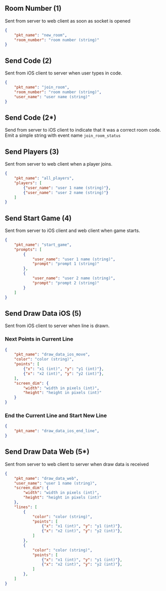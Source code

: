 
## Room Number (1)
Sent from server to web client as soon as socket is opened

```json
{
    "pkt_name": "new_room",
    "room_number": "room number (string)"
}
```

## Send Code (2)
Sent from iOS client to server when user types in code.

```json
{
    "pkt_name": "join_room",
    "room_number": "room number (string)",
    "user_name": "user name (string)"
}
```

## Send Code (2\*)
Send from server to iOS client to indicate that it was a correct room code.
Emit a simple string with event name `join_room_status`


## Send Players (3)
Sent from server to web client when a player joins.
```json
{
    "pkt_name": "all_players",
    "players": [
        {"user_name": "user 1 name (string)"},
        {"user_name": "user 2 name (string)"}
    ]
}
```

## Send Start Game (4)
Sent from server to iOS client and web client when game starts.

```json
{
    "pkt_name": "start_game",
    "prompts": [
        {
            "user_name": "user 1 name (string)",
            "prompt": "prompt 1 (string)"
        },
        {
            "user_name": "user 2 name (string)",
            "prompt": "prompt 2 (string)"
        }
    ]
}
```

## Send Draw Data iOS (5)
Sent from iOS client to server when line is drawn.
### Next Points in Current Line
```json
{
    "pkt_name": "draw_data_ios_move",
    "color": "color (string)",
    "points": [
        {"x": "x1 (int)", "y": "y1 (int)"},
        {"x": "x2 (int)", "y": "y2 (int)"},
    ],
    "screen_dim": {
        "width": "width in pixels (int)",
        "height": "height in pixels (int)"
    }
}
```
### End the Current Line and Start New Line
```json
{
    "pkt_name": "draw_data_ios_end_line",
}
```

## Send Draw Data Web (5*)
Sent from server to web client to server when draw data is received

```json
{
    "pkt_name": "draw_data_web",
    "user_name": "user 1 name (string)",
    "screen_dim": {
        "width": "width in pixels (int)",
        "height": "height in pixels (int)"
    },
    "lines": [
        {
            "color": "color (string)",
            "points": [
                {"x": "x1 (int)", "y": "y1 (int)"},
                {"x": "x2 (int)", "y": "y2 (int)"},
            ]
        },
        {
            "color": "color (string)",
            "points": [
                {"x": "x1 (int)", "y": "y1 (int)"},
                {"x": "x2 (int)", "y": "y2 (int)"},
            ]
        },
    ]
}
```
